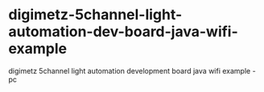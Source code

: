 # digimetz-5channel-light-automation-dev-board-java-wifi-example
digimetz 5channel light automation development board java wifi example - pc
